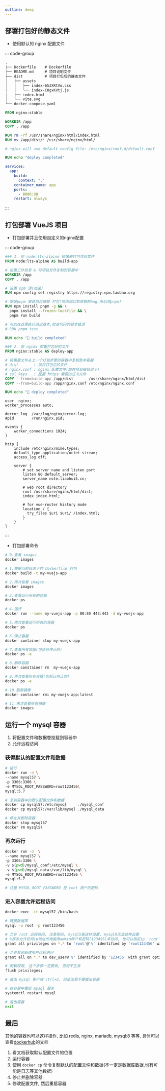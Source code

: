 ```yaml
---
outline: deep
---
```


## 部署打包好的静态文件

- 使用默认的 nginx 配置文件

::: code-group

```txt [目录结构]
.
├── Dockerfile    # Dockerfile
├── README.md     # 项目说明文件
├── dist          # 项目打包后的静态文件
│   ├── assets
│   │   ├── index-653XRtVo.css
│   │   └── index-C0gxKVtj.js
│   ├── index.html
│   └── vite.svg
└── docker-compose.yaml
```

```Dockerfile [Dockerfile]
FROM nginx:stable

WORKDIR /app
COPY . /app

RUN rm -rf /usr/share/nginx/html/index.html
RUN mv /app/dist/* /usr/share/nginx/html/

# nginx will use default config file: /etc/nginx/conf.d/default.conf

RUN echo "deploy completed"
```

```yaml [docker-compose.yaml]
services:
  app:
    build:
      context: "."
    container_name: app
    ports:
      - 8080:80
    restart: always
```

:::


## 打包部署 VueJS 项目

- 打包部署并且使用自定义的nginx配置

::: code-group

```Dockerfile [Dockerfile]
### 1. 用 node:lts-alpine 镜像来打包项目文件
FROM node:lts-alpine AS build-app

# 设置工作目录 & 将项目文件复制到容器中
WORKDIR /app
COPY . /app

# 设置 npm 源(加速)
RUN npm config set registry https://registry.npm.taobao.org

# 安装pnpm 安装项目依赖 打包(怕出现幻影依赖的bug,所以用pnpm)
RUN npm install pnpm -g && \
  pnpm install --frozen-lockfile && \
  pnpm run build

# 可以在这里执行测试基本,检查代码的基本错误
# RUN pnpm test

RUN echo "🎉 build completed"

### 2. 用 nginx 部署打包好的文件
FROM nginx:stable AS deploy-app

# 将需要文件从上一个打包步骤的容器中复制到本容器
# dist       : 项目打包后的文件
# nginx.conf : nginx 配置文件(放在项目根目录下)
# ssl_keys   : 配置 https 需要的证书文件
COPY --from=build-app /app/dist       /usr/share/nginx/html/dist
COPY --from=build-app /app/nginx.conf /etc/nginx/nginx.conf

RUN echo "🎉 deploy completed"
```

``` [nginx.conf]
user  nginx;
worker_processes auto;

#error_log  /var/log/nginx/error.log;
#pid        /run/nginx.pid;

events {
    worker_connections 1024;
}

http {
    include /etc/nginx/mime.types;
    default_type application/octet-stream;
    access_log off;

    server {
        # set server name and listen port
        listen 80 default_server;
        server_name note.liaohui5.cn;

        # web root directory
        root /usr/share/nginx/html/dist;
        index index.html;

        # for vue-router history mode
        location / {
          try_files $uri $uri/ /index.html;
        }
    }
}
```

:::

- 打包部署命令

```sh
# 0.查看 images
docker images

# 1.根据当前目录下的 Dockerfile 打包
docker build -t my-vuejs-app .

# 2.再次查看 images
docker images

# 3.查看运行所有的容器
docker ps

# 4.运行
docker run --name my-vuejs-app -p 80:80 443:443 -d my-vuejs-app

# 5.再次查看运行所有的容器
docker ps

# 6.停止容器
docker container stop my-vuejs-app

# 7.查看所有容器(包括已停止的)
docker ps -a

# 8.删除容器
docker constainer rm  my-vuejs-app

# 9.再次查看所有容器(包括已停止的)
docker ps -a

# 10.删除镜像
docker container rmi my-vuejs-app:latest

# 11.再次查看所有镜像
docker images
```

## 运行一个 mysql 容器

1. 将配置文件和数据卷挂载到容器中
2. 允许远程访问

### 获得默认的配置文件和数据

```sh
# 运行
docker run -d \
--name mysql57 \
-p 3306:3306 \
-e MYSQL_ROOT_PASSWORD=root123456\
mysql:5.7

# 复制容器中的默认配置文件和数据
docker cp mysql57:/etc/mysql     ./mysql_conf
docker cp mysql57:/var/lib/mysql ./mysql_data

# 停止并删除容器
docker stop mysql57
docker rm mysql57
```

### 再次运行

```sh
docker run -d  \
--name mysql57 \
-p 3306:3306 \
-v $(pwd)/mysql_conf:/etc/mysql \
-v $(pwd)/mysql_data:/var/lib/mysql \
-e MYSQL_ROOT_PASSWORD=root123456 \
mysql:5.7

# 注意 MYSQL_ROOT_PASSWORD 是 root 用户的密码
```

### 进入容器允许远程访问

```sh
docker exec -it mysql57 /bin/bash

# 链接数据库
mysql -u root -p root123456

# 允许 root 远程访问, 注意密码, mysql5能这样设置, mysql8无法这样设置
# %表示允许任何ip地址的电脑用admin帐户和密码(123456)来访问, 也可以指定ip 'root'@'39.156.66.10'
grant all privileges on *.* to 'root'@'%' identified by 'root123456' with grant option;

# 允许其他新建用户远程访问
grant all on *.* to dev_user@'%' identified by '123456' with grant option;

# 刷新权限, 这个步骤一定要做, 否则不生效
flush privileges;

# 退出 mysql 客户端 ctrl+d, 但是注意不要推出容器

# 在容器中重启 mysql 服务
systemctl restart mysql

# 退出容器
exit
```

## 最后

其他的容器也可以这样操作, 比如 redis, nginx, mariadb, mysql:8 等等, 具体可以查看[dockerhub](https://hub.docker.com/search?q=mysql)的文档

1. 看文档获取默认配置文件的位置
2. 运行容器
3. 使用 `docker cp` 命令复制默认的配置文件和数据(不一定是数据库数据,也有可能是日志等其他数据)
4. 停止并删除容器
5. 修改配置文件, 然后重启容器
